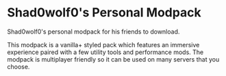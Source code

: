 # Shad0wolf0's Personal Modpack

Shad0wolf0's personal modpack for his friends to download.

This modpack is a vanilla+ styled pack which features an immersive experience paired with a few utility tools and performance mods. The modpack is multiplayer friendly so it can be used on many servers that you choose.
